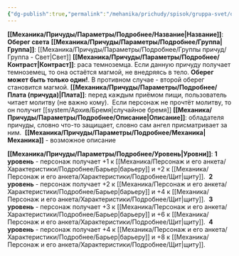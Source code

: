 ```yaml
---
{"dg-publish":true,"permalink":"/mehanika/prichudy/spisok/gruppa-svet/obereg-sveta/"}
---
```


**[[Механика/Причуды/Параметры/Подробнее/Название\|Название]]**: **Оберег света**
**[[Механика/Причуды/Параметры/Подробнее/Группа\|Группа]]**: [[Механика/Причуды/Параметры/Подробнее/Группы причуд/Группа - Свет\|Свет]] 
**[[Механика/Причуды/Параметры/Подробнее/Контраст\|Контраст]]**: раса темноземца. Если данную причуду получает темноземец, то она остаётся магмой, не внедряясь в тело. **Оберег может быть только один!**. В противном случае - второй оберег становится магмой. 
**[[Механика/Причуды/Параметры/Подробнее/Плата (причуда)\|Плата]]**: перед каждым приёмом пищи, пользователь читает молитву (не важно кому).  Если персонаж не прочтёт молитву, то он получит [[system/Архив/Бремя\|случайное бремя]]
**[[Механика/Причуды/Параметры/Подробнее/Описание\|Описание]]**: обладателя причуды, словно что-то защищает, словно сам ангел присматривает за ним. 
**[[Механика/Причуды/Параметры/Подробнее/Механика\|Механика]]** - возможное описание

**[[Механика/Причуды/Параметры/Подробнее/Уровень\|Уровни]]**:
**1 уровень** - персонаж получает +1 к [[Механика/Персонаж и его анкета/Характеристики/Подробнее/Барьер\|барьеру]] и +2 к [[Механика/Персонаж и его анкета/Характеристики/Подробнее/Щит\|щиту]]. 
**2 уровень** - персонаж получает +2 к [[Механика/Персонаж и его анкета/Характеристики/Подробнее/Барьер\|барьеру]] и +4 к [[Механика/Персонаж и его анкета/Характеристики/Подробнее/Щит\|щиту]]. 
**3 уровень** - персонаж получает +3 к [[Механика/Персонаж и его анкета/Характеристики/Подробнее/Барьер\|барьеру]] и +6 к [[Механика/Персонаж и его анкета/Характеристики/Подробнее/Щит\|щиту]]. 
**4 уровень** - персонаж получает +4 к [[Механика/Персонаж и его анкета/Характеристики/Подробнее/Барьер\|барьеру]] и +8 к [[Механика/Персонаж и его анкета/Характеристики/Подробнее/Щит\|щиту]]. 